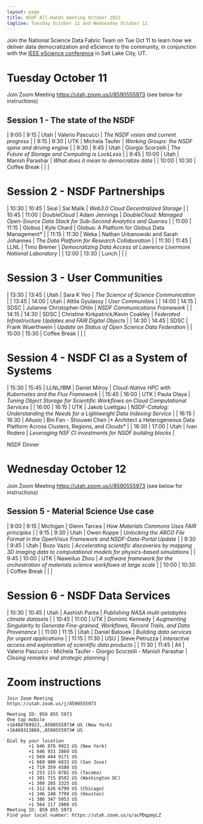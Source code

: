 ```yaml
---
layout: page
title: NSDF All-Hands meeting October 2022
tagline: Tuesday October 11 and Wednesday October 12
---
```


Join the National Science Data Fabric Team on Tue Oct 11 to learn how we deliver data democratization and eScience to the community, 
in conjunction with the <a href="https://www.escience-conference.org/2022/">IEEE eScience conference</a> in Salt Lake City, UT.

# Tuesday October  11

Join Zoom Meeting <a href="https://utah.zoom.us/j/8590555973">https://utah.zoom.us/j/8590555973</a>
(see below for instructions)

##  Session 1 - The state of the NSDF 

| 9:00   | 9:15  | Utah         | Valerio Pascucci  | *The NSDF vision and current progress*              |
| 9:15   | 9:30  | UTK          | Michela Taufer    | *Working Groups: the NSDF spine and driving engine* |
| 9:30   | 9:45  | Utah         | Giorgio Scorzelli | *The Future of Storage and Computing is LockLess*   |
| 9:45   | 10:00 | Utah         | Manish Parashar   | *What does it mean to democratize data*             |
| 10:00  | 10:30 | Coffee Break |                   |                                                   |

# Session 2 - NSDF Partnerships

| 10:30  | 10:45 | Seal         | Sal Malik         | *Web3.0 Cloud Decentralized Storage*                                               |
| 10:45  | 11:00 | DoubleCloud  | Adam Jennings     | *DoubleCloud: Managed Open-Source Data Stack for Sub-Second Analytics and Queries* |
| 11:00  | 11:15 | Globus       | Kyle Chard        | Globus: A Platform for Globus Data Management*                                    |
| 11:15  | 11:30 | Weka         | Nathan Urbanowski and Sarah Johannes | *The Data Platform for Research Collaboration* |
| 11:30  | 11:45 | LLNL         | Timo Bremer       | *Democratizing Data Access at Lawrence Livermore National Laboratory*              |
| 12:00  | 13:30 | Lunch        |                   |                                                                                  |

# Session 3 - User Communities 

| 13:30  | 13:45 | Utah         | Sara K Yeo        | *The Science of Science Communication*         |
| 13:45  | 14:00 | Utah         | Attila Gyulassy   | *User Communities*           |
| 14:00  | 14:15 | SDSC         | Julianne Christopher-Ohlin          | *NSDF Communications Framework*                |
| 14:15  | 14:30 | SDSC         | Christine Kirkpatrick/Kevin Coakley | *Federated Infrastructure Updates and FAIR Digital Objects*      |
| 14:30  | 14:45 | SDSC         | Frank Wuerthwein  | *Update on Status of Open Science Data Federation*               |
| 15:00  | 15:30 | Coffee Break | |          |

# Session 4 - NSDF CI as a System of Systems

| 15:30  | 15:45 | LLNL/IBM     | Daniel Milroy     | *Cloud-Native HPC with Kubernetes and the Flux Framework*        |
| 15:45  | 16:00 | UTK          | Paula Olaya       | *Tuning Object Storage for Scientific Workflows on Cloud Computational Services*   |
| 16:00  | 16:15 | UTK          | Jakob Luettgau    | *NSDF-Catalog: Understanding the Needs for a Lightweight Data Indexing Service*    |
| 16:15  | 16:30 | Alluxio      | Bin Fan - Shouwei Chen              |* Architect a Heterogeneous Data Platform Across Clusters, Regions, and Clouds*     |
| 16:30  | 17:00 | Utah         | Ivan Rodero       | *Leveraging NSF CI investments for NSDF building blocks*         |

NSDF Dinner

# Wednesday October 12

Join Zoom Meeting <a href="https://utah.zoom.us/j/8590555973">https://utah.zoom.us/j/8590555973</a>
(see below for instructions)

## Session 5 - Material Science Use case

| 9:00   | 9:15  | Michigan     | Glenn Tarcea      | *How Materials Commons Uses FAIR principles*   |
| 9:15   | 9:30  | Utah         | Owen Koppe        | *Unlocking the ARCO File Format in the OpenVisus Framework and NSDF-Data-Portal Update*              |
| 9:30   | 9:45  | Utah         | Bozo Vazic        | *Accelerating scientific discoveries by mapping 3D imaging data to computational models for physics-based simulations* |
| 9:45   | 10:00 | UTK          | Naweiluo Zhou     | *A software framework for the orchestration of materials science workflows at large scale*           |
| 10:00  | 10:30 | Coffee Break | |          |

# Session 6 - NSDF Data Services

| 10:30  | 10:45 | Utah         | Aashish Panta     | *Publishing NASA multi-petabytes climate datasets*               |
| 10:45  | 11:00 | UTK          | Dominic Kennedy   | *Augmenting Singularity to Generate Fine-grained, Workflows, Record Trails, and Data Provenance*     |
| 11:00  | 11:15 | Utah         | Daniel Balouek    | *Building data services for urgent applications*                 |
| 11:15  | 11:30 | USU          | Steve Petruzza    | *Interactive access and exploration of scientific data products* |
| 11:30  | 11:45 | All          | Valerio Pascucci - Michela Taufer - Giorgio Scorzelli - Manish Parashar | *Closing remarks and strategic planning*       |

# Zoom instructions

```
Join Zoom Meeting
https://utah.zoom.us/j/8590555973

Meeting ID: 859 055 5973
One tap mobile
+16468769923,,8590555973# US (New York)
+16469313860,,8590555973# US

Dial by your location
        +1 646 876 9923 US (New York)
        +1 646 931 3860 US
        +1 669 444 9171 US
        +1 669 900 6833 US (San Jose)
        +1 719 359 4580 US
        +1 253 215 8782 US (Tacoma)
        +1 301 715 8592 US (Washington DC)
        +1 309 205 3325 US
        +1 312 626 6799 US (Chicago)
        +1 346 248 7799 US (Houston)
        +1 386 347 5053 US
        +1 564 217 2000 US
Meeting ID: 859 055 5973
Find your local number: https://utah.zoom.us/u/acPDqpmyLZ
```

<br><br>
